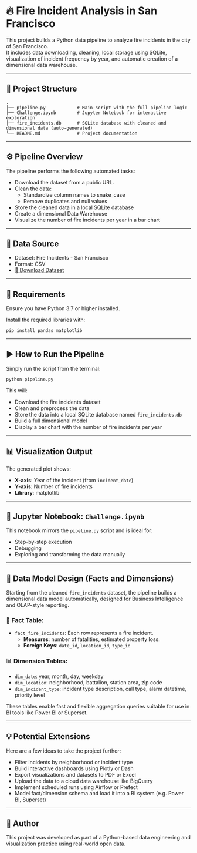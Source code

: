 # 🔥 Fire Incident Analysis in San Francisco

This project builds a Python data pipeline to analyze fire incidents in the city of San Francisco.  
It includes data downloading, cleaning, local storage using SQLite, visualization of incident frequency by year, and automatic creation of a dimensional data warehouse.

---

## 📁 Project Structure
```
.
├── pipeline.py            # Main script with the full pipeline logic
├── Challenge.ipynb        # Jupyter Notebook for interactive exploration
├── fire_incidents.db      # SQLite database with cleaned and dimensional data (auto-generated)
└── README.md              # Project documentation
```

---

## ⚙️ Pipeline Overview

The pipeline performs the following automated tasks:

- Download the dataset from a public URL.
- Clean the data:
  - Standardize column names to snake_case
  - Remove duplicates and null values
- Store the cleaned data in a local SQLite database
- Create a dimensional Data Warehouse
- Visualize the number of fire incidents per year in a bar chart

---

## 🔗 Data Source

- Dataset: Fire Incidents - San Francisco  
- Format: CSV  
- [🔗 Download Dataset](https://data.sfgov.org/api/views/wr8u-xric/rows.csv?accessType=DOWNLOAD)

---

## 🧰 Requirements

Ensure you have Python 3.7 or higher installed.

Install the required libraries with:

```bash
pip install pandas matplotlib
```

---

## ▶️ How to Run the Pipeline

Simply run the script from the terminal:

```bash
python pipeline.py
```

This will:

- Download the fire incidents dataset
- Clean and preprocess the data
- Store the data into a local SQLite database named `fire_incidents.db`
- Build a full dimensional model
- Display a bar chart with the number of fire incidents per year

---

## 📊 Visualization Output

The generated plot shows:

- **X-axis**: Year of the incident (from `incident_date`)
- **Y-axis**: Number of fire incidents
- **Library**: matplotlib

---

## 🧪 Jupyter Notebook: `Challenge.ipynb`

This notebook mirrors the `pipeline.py` script and is ideal for:

- Step-by-step execution
- Debugging
- Exploring and transforming the data manually

---

## 📐 Data Model Design (Facts and Dimensions)

Starting from the cleaned `fire_incidents` dataset, the pipeline builds a dimensional data model automatically, designed for Business Intelligence and OLAP-style reporting.

### 🧱 Fact Table:
- `fact_fire_incidents`: Each row represents a fire incident.
  - **Measures**: number of fatalities, estimated property loss.
  - **Foreign Keys**: `date_id`, `location_id`, `type_id`

### 📊 Dimension Tables:
- `dim_date`: year, month, day, weekday
- `dim_location`: neighborhood, battalion, station area, zip code
- `dim_incident_type`: incident type description, call type, alarm datetime, priority level

These tables enable fast and flexible aggregation queries suitable for use in BI tools like Power BI or Superset.

---

## 💡 Potential Extensions

Here are a few ideas to take the project further:

- Filter incidents by neighborhood or incident type
- Build interactive dashboards using Plotly or Dash
- Export visualizations and datasets to PDF or Excel
- Upload the data to a cloud data warehouse like BigQuery
- Implement scheduled runs using Airflow or Prefect
- Model fact/dimension schema and load it into a BI system (e.g. Power BI, Superset)

---

## 📌 Author

This project was developed as part of a Python-based data engineering and visualization practice using real-world open data.
